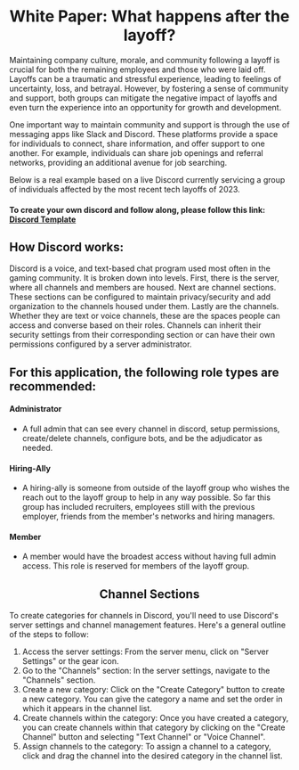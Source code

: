 <h1 align="center">White Paper: What happens after the layoff?</h1>




<p>Maintaining company culture, morale, and community following a layoff is crucial for both the remaining employees and those who were laid off. Layoffs can be a traumatic and stressful experience, leading to feelings of uncertainty, loss, and betrayal. However, by fostering a sense of community and support, both groups can mitigate the negative impact of layoffs and even turn the experience into an opportunity for growth and development.</p>
<p>One important way to maintain community and support is through the use of messaging apps like Slack and Discord. These platforms provide a space for individuals to connect, share information, and offer support to one another. For example, individuals can share job openings and referral networks, providing an additional avenue for job searching.</p>
<p>Below is a real example based on a live Discord currently servicing a group of individuals affected by the most recent tech layoffs of 2023.</p>


#### To create your own discord and follow along, please follow this link: [Discord Template](https://discord.new/Q6hCwuZPyhbT)
## How Discord works:
Discord is a voice, and text-based chat program used most often in the gaming community.  It is broken down into levels.  First, there is the server, where all channels and members are housed.  Next are channel sections.  These sections can be configured to maintain privacy/security and add organization to the channels housed under them.  Lastly are the channels.  Whether they are text or voice channels, these are the spaces people can access and converse based on their roles.  Channels can inherit their security settings from their corresponding section or can have their own permissions configured by a server administrator.




## For this application, the following role types are recommended: 
#### Administrator
  - A full admin that can see every channel in discord, setup permissions, create/delete channels, configure bots, and be the adjudicator as needed.
#### Hiring-Ally
  - A hiring-ally is someone from outside of the layoff group who wishes the reach out to the layoff group to help in any way possible.  So far this group has included recruiters, employees still with the previous employer, friends from the member's networks and hiring managers.
#### Member
  - A member would have the broadest access without having full admin access.  This role is reserved for members of the layoff group.
<h2 align="center">Channel Sections</h2>
<p>To create categories for channels in Discord, you'll need to use Discord's server settings and channel management features. Here's a general outline of the steps to follow:</p>

1.  Access the server settings: From the server menu, click on "Server Settings" or the gear icon.
2.  Go to the "Channels" section: In the server settings, navigate to the "Channels" section.
3.  Create a new category: Click on the "Create Category" button to create a new category. You can give the category a name and set the order in which it appears in the channel list.
4.  Create channels within the category: Once you have created a category, you can create channels within that category by clicking on the "Create Channel" button and selecting "Text Channel" or "Voice Channel".
5.  Assign channels to the category: To assign a channel to a category, click and drag the channel into the desired category in the channel list.

